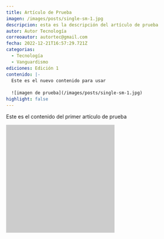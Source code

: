 ```yaml
---
title: Artículo de Prueba
imagen: /images/posts/single-sm-1.jpg
descripcion: esta es la descripción del artículo de prueba
autor: Autor Tecnología
correoautor: autortec@gmail.com
fecha: 2022-12-21T16:57:29.721Z
categorias:
  - Tecnología
  - Vanguardismo
ediciones: Edición 1
contenido: |-
  E﻿ste es el nuevo contenido para usar 

  ![imagen de prueba](/images/posts/single-sm-1.jpg)
highlight: false
---
```

E﻿ste es el contenido del primer artículo de prueba

![](/images/posts/single-sm-1.jpg)